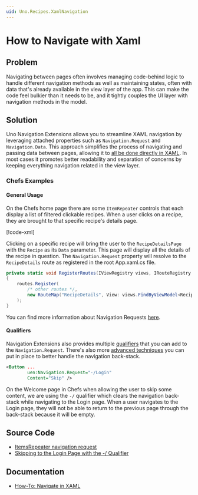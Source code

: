 ```yaml
---
uid: Uno.Recipes.XamlNavigation
---
```


# How to Navigate with Xaml

## Problem

Navigating between pages often involves managing code-behind logic to handle different navigation methods as well as maintaining states, often with data that's already available in the view layer of the app. This can make the code feel bulkier than it needs to be, and it tightly couples the UI layer with navigation methods in the model.

## Solution

Uno Navigation Extensions allows you to streamline XAML navigation by leveraging attached properties such as `Navigation.Request` and `Navigation.Data`. This approach simplifies the process of navigating and passing data between pages, allowing it to [all be done directly in XAML](xref:Uno.Extensions.Navigation.HowToNavigateInXAML). In most cases it promotes better readability and separation of concerns by keeping everything navigation related in the view layer.

### Chefs Examples

#### General Usage

On the Chefs home page there are some `ItemRepeater` controls that each display a list of filtered clickable recipes. When a user clicks on a recipe, they are brought to that specific recipe's details page.

[!code-xml[](../../Chefs/Views/HomePage.xaml#L114-L117)]

Clicking on a specific recipe will bring the user to the `RecipeDetailsPage` with the `Recipe` as its `Data` parameter. This page will display all the details of the recipe in question. The `Navigation.Request` property will resolve to the `RecipeDetails` route as registered in the root App.xaml.cs file.

```csharp
private static void RegisterRoutes(IViewRegistry views, IRouteRegistry routes)
{
    routes.Register(
        /* other routes */,
        new RouteMap("RecipeDetails", View: views.FindByViewModel<RecipeDetailsModel>())
    );
}
```

You can find more information about Navigation Requests [here](xref:Uno.Extensions.Navigation.HowToNavigateInXAML#1-navigationrequest).

#### Qualifiers

Navigation Extensions also provides multiple [qualifiers](xref:Reference.Navigation.Qualifiers) that you can add to the `Navigation.Request`. There's also more [advanced techniques](xref:Uno.Extensions.Navigation.Advanced.PageNavigation) you can put in place to better handle the navigation back-stack.

```xml
<Button ...
        uen:Navigation.Request="-/Login"
        Content="Skip" />
```

On the Welcome page in Chefs when allowing the user to skip some content, we are using the `-/` qualifier which clears the navigation back-stack while navigating to the Login page. When a user navigates to the Login page, they will not be able to return to the previous page through the back-stack because it will be empty.

## Source Code

- [ItemsRepeater navigation request](https://github.com/unoplatform/uno.chefs/blob/139edc9eab65b322e219efb7572583551c40ad32/Chefs/Views/HomePage.xaml#L105-L125)
- [Skipping to the Login Page with the -/ Qualifier](https://github.com/unoplatform/uno.chefs/blob/139edc9eab65b322e219efb7572583551c40ad32/Chefs/Views/WelcomePage.xaml#L175)

## Documentation

- [How-To: Navigate in XAML](xref:Uno.Extensions.Navigation.HowToNavigateInXAML)

